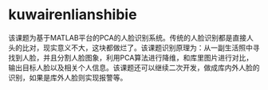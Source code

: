 # kuwairenlianshibie
该课题为基于MATLAB平台的PCA的人脸识别系统。传统的人脸识别都是直接人头的比对，现实意义不大，这块都做烂了。该课题识别原理为：从一副生活照中寻找到人脸，并且分割人脸图象，利用PCA算法进行降维，和库里图片进行对比，输出目标人脸以及相关个人信息。该课题还可以继续二次开发，做成库内外人脸的识别，如果是库外人脸则实现报警等。
